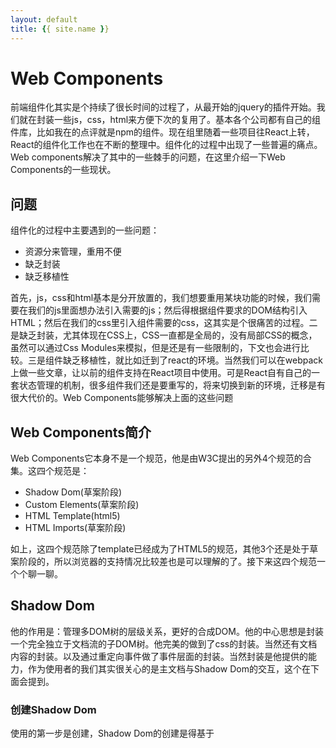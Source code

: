 ```yaml
---
layout: default
title: {{ site.name }}
---
```

# Web Components
前端组件化其实是个持续了很长时间的过程了，从最开始的jquery的插件开始。我们就在封装一些js，css，html来方便下次的复用了。基本各个公司都有自己的组件库，比如我在的点评就是npm的组件。现在组里随着一些项目往React上转，React的组件化工作也在不断的整理中。组件化的过程中出现了一些普遍的痛点。Web components解决了其中的一些棘手的问题，在这里介绍一下Web Components的一些现状。

## 问题
组件化的过程中主要遇到的一些问题：

 - 资源分来管理，重用不便
 - 缺乏封装
 - 缺乏移植性

首先，js，css和html基本是分开放置的，我们想要重用某块功能的时候，我们需要在我们的js里面想办法引入需要的js；然后得根据组件要求的DOM结构引入HTML；然后在我们的css里引入组件需要的css，这其实是个很痛苦的过程。二是缺乏封装，尤其体现在CSS上，CSS一直都是全局的，没有局部CSS的概念，虽然可以通过Css Modules来模拟，但是还是有一些限制的，下文也会进行比较。三是组件缺乏移植性，就比如迁到了react的环境。当然我们可以在webpack上做一些文章，让以前的组件支持在React项目中使用。可是React自有自己的一套状态管理的机制，很多组件我们还是要重写的，将来切换到新的环境，迁移是有很大代价的。Web Components能够解决上面的这些问题

## Web Components简介
Web Components它本身不是一个规范，他是由W3C提出的另外4个规范的合集。这四个规范是：

 - Shadow Dom(草案阶段)
 - Custom Elements(草案阶段)
 - HTML Template(html5)
 - HTML Imports(草案阶段)

如上，这四个规范除了template已经成为了HTML5的规范，其他3个还是处于草案阶段的，所以浏览器的支持情况比较差也是可以理解的了。接下来这四个规范一个个聊一聊。

## Shadow Dom
他的作用是：管理多DOM树的层级关系，更好的合成DOM。他的中心思想是封装一个完全独立于文档流的子DOM树。他完美的做到了css的封装。当然还有文档内容的封装。以及通过重定向事件做了事件层面的封装。当然封装是他提供的能力，作为使用者的我们其实很关心的是主文档与Shadow Dom的交互，这个在下面会提到。

### 创建Shadow Dom
使用的第一步是创建，Shadow Dom的创建是得基于
